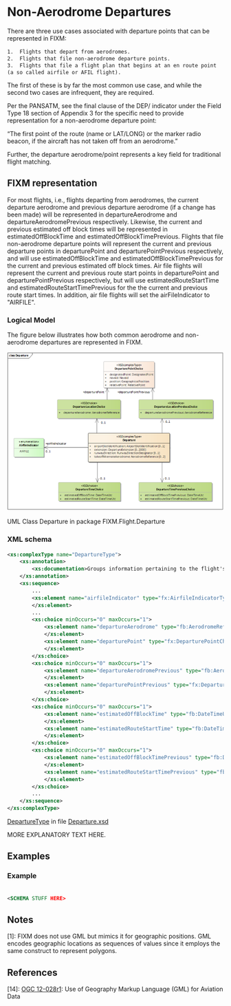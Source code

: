 # Non-Aerodrome Departures

There are three use cases associated with departure points that can be represented in FIXM:
 
    1.	Flights that depart from aerodromes.
    2.	Flights that file non-aerodrome departure points.
    3.	Flights that file a flight plan that begins at an en route point (a so called airfile or AFIL flight).

The first of these is by far the most common use case, and while the second two cases are infrequent, 
they are required. 

Per the PANSATM, see the final clause of the DEP/ indicator under the Field Type 18 
section of Appendix 3 for the specific need to provide representation for a non-aerodrome departure point:  

“The first point of the route (name or LAT/LONG) or the marker radio beacon, if the aircraft has not taken 
off from an aerodrome.”

Further, the departure aerodrome/point represents a key field for traditional flight matching.

## FIXM representation

For most flights, i.e., flights departing from aerodromes, the current departure aerodrome and previous departure aerodrome (if a change has been made) will be represented in departureAerodrome and departureAerodromePrevious respectively. Likewise, the current and previous estimated off block times will be represented in estimatedOffBlockTime and estimatedOffBlockTimePrevious.
Flights that file non-aerodrome departure points will represent the current and previous departure points in departurePoint and departurePointPrevious respectively, and will use estimatedOffBlockTime and estimatedOffBlockTimePrevious for the current and previous estimated off block times.
Air file flights will represent the current and previous route start points in departurePoint and departurePointPrevious respectively, but will use estimatedRouteStartTime and estimatedRouteStartTimePrevious for the the current and previous route start times. In addition, air file flights will set the airFileIndicator to "AIRFILE".

### Logical Model

The figure below illustrates how both common aerodrome and non-aerodrome departures are represented in FIXM.

![Image](../media/non-aerodrome-departures-02.png)

UML Class Departure in package FIXM.Flight.Departure

### XML schema

```xml
<xs:complexType name="DepartureType">
    <xs:annotation>
        <xs:documentation>Groups information pertaining to the flight's departure.</xs:documentation>
    </xs:annotation>
    <xs:sequence>
        ...
        <xs:element name="airfileIndicator" type="fx:AirfileIndicatorType" minOccurs="0" maxOccurs="1" nillable="true">
        </xs:element>
        ...
        <xs:choice minOccurs="0" maxOccurs="1">
            <xs:element name="departureAerodrome" type="fb:AerodromeReferenceType" minOccurs="1" maxOccurs="1" nillable="true">
            </xs:element>
            <xs:element name="departurePoint" type="fx:DeparturePointChoiceType" minOccurs="1" maxOccurs="1" nillable="true">
            </xs:element>
        </xs:choice>
        <xs:choice minOccurs="0" maxOccurs="1">
            <xs:element name="departureAerodromePrevious" type="fb:AerodromeReferenceType" minOccurs="1" maxOccurs="1" nillable="true">
            </xs:element>
            <xs:element name="departurePointPrevious" type="fx:DeparturePointChoiceType" minOccurs="1" maxOccurs="1" nillable="true">
            </xs:element>
        </xs:choice>
        <xs:choice minOccurs="0" maxOccurs="1">
            <xs:element name="estimatedOffBlockTime" type="fb:DateTimeUtcType" minOccurs="1" maxOccurs="1" nillable="true">
            </xs:element>
            <xs:element name="estimatedRouteStartTime" type="fb:DateTimeUtcType" minOccurs="1" maxOccurs="1" nillable="true">
            </xs:element>
        </xs:choice>
        <xs:choice minOccurs="0" maxOccurs="1">
            <xs:element name="estimatedOffBlockTimePrevious" type="fb:DateTimeUtcType" minOccurs="1" maxOccurs="1" nillable="true">
            </xs:element>
            <xs:element name="estimatedRouteStartTimePrevious" type="fb:DateTimeUtcType" minOccurs="1" maxOccurs="1" nillable="true">
            </xs:element>
        </xs:choice>
        ...
    </xs:sequence>
</xs:complexType>
```

[DepartureType][DepartureType] in file [Departure.xsd][Departure.xsd]

MORE EXPLANATORY TEXT HERE.

## Examples

### Example

```xml

<SCHEMA STUFF HERE>

```
[DepartureType]: https://www.fixm.aero/releases/FIXM-4.3.0/doc/schema_documentation/Fixm_DepartureType.html
[Departure.xsd]: https://www.fixm.aero/releases/FIXM-4.3.0/schemas/core/flight/departure/Departure.xsd



## Notes
[1]: FIXM does not use GML but mimics it for geographic positions. GML encodes geographic locations as sequences of values since it employs the same construct to represent polygons.

## References

[14]: [OGC 12-028r1](https://portal.opengeospatial.org/files/?artifact_id=62061): Use of Geography Markup Language (GML) for Aviation Data
